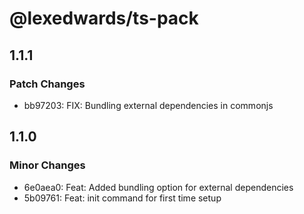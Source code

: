 # @lexedwards/ts-pack

## 1.1.1

### Patch Changes

- bb97203: FIX: Bundling external dependencies in commonjs

## 1.1.0

### Minor Changes

- 6e0aea0: Feat: Added bundling option for external dependencies
- 5b09761: Feat: init command for first time setup

